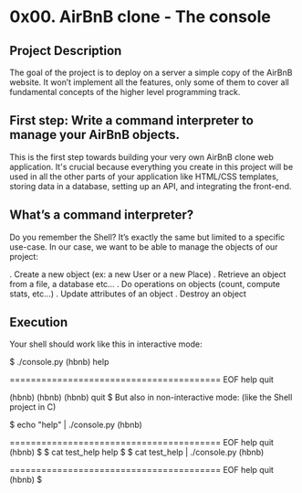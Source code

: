 # 0x00. AirBnB clone - The console

## Project Description

The goal of the project is to deploy on a server a simple copy of the AirBnB website. It won’t implement all the features, only some of them to cover all fundamental concepts of the higher level programming track. 

## First step: Write a command interpreter to manage your AirBnB objects.

This is the first step towards building your very own AirBnB clone web application. It's crucial because everything you create in this project will be used in all the other parts of your application like HTML/CSS templates, storing data in a database, setting up an API, and integrating the front-end.

## What’s a command interpreter?

Do you remember the Shell? It’s exactly the same but limited to a specific use-case. In our case, we want to be able to manage the objects of our project:

 . Create a new object (ex: a new User or a new Place)
 . Retrieve an object from a file, a database etc…
 . Do operations on objects (count, compute stats, etc…)
 . Update attributes of an object
 . Destroy an object

## Execution

Your shell should work like this in interactive mode:

$ ./console.py
(hbnb) help


========================================
EOF  help  quit

(hbnb) 
(hbnb) 
(hbnb) quit
$
But also in non-interactive mode: (like the Shell project in C)

$ echo "help" | ./console.py
(hbnb)


========================================
EOF  help  quit
(hbnb) 
$
$ cat test_help
help
$
$ cat test_help | ./console.py
(hbnb)


========================================
EOF  help  quit
(hbnb) 
$
